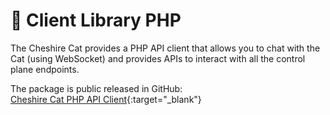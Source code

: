 # &#128640; Client Library PHP

The Cheshire Cat provides a PHP API client that allows you to chat with the Cat (using WebSocket) and provides APIs to interact with all the control plane endpoints.  

The package is public released in GitHub:  
[Cheshire Cat PHP API Client](https://github.com/AlboCode/ccatphp-sdk){:target="_blank"}
